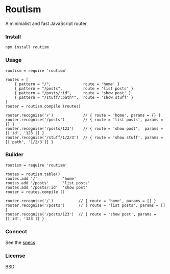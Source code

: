 # Routism

A minimalist and fast JavaScript router

### Install

    npm install routism

### Usage

    routism = require 'routism'

    routes = [
        { pattern = "/",              route = 'home' }
        { pattern = "/posts",         route = 'list posts' }
        { pattern = "/posts/:id",     route = 'show post' }
        { pattern = "/stuff/:path*",  route = 'show stuff' }
    ]
    router = routism.compile (routes)

    router.recognise('/')             // { route = 'home', params = {} }
    router.recognise('/posts')        // { route = 'list posts', params = {} }
    router.recognise('/posts/123')    // { route = 'show post',  params = [['id', '123']] }
    router.recognise('/stuff/1/2/3')  // { route = 'show stuff', params = [['path', '1/2/3']] }

### Builder

    routism = require 'routism'

    routes = routism.table()
    routes.add '/'           'home'
    routes.add '/posts'      'list posts'
    routes.add '/posts/:id'  'show post'
    router = routes.compile ()

    router.recognise('/')           // { route = 'home', params = [] }
    router.recognise('/posts')      // { route = 'list posts', params = [] }
    router.recognise('/posts/123')  // { route = 'show post', params = [['id', '123']] }

### Connect

See the [specs](./spec/connect_spec.pogo)

### License

BSD
